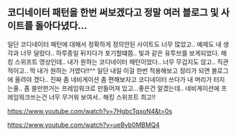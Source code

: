 ## 코디네이터 패턴을 한번 써보겠다고 정말 여러 블로그 및 사이트를 돌아다녔다...

일단 코디네이터 패턴에 대해서 정확하게 정의안된 사이트도 너무 많았고.. 예제도 내 생각과 너무 달랐다.. 하루종일 뒤지다가 포기할떄쯤.. 빛과 같은 유투브를 보게되었다.
해킹 스위프트 영상인데.. 내가 원하는 코디네이터 패턴이었다.. 너무 무겁지도 않고.. 직관적이고.. 딱 내가 원하는 거였다!!^^
일단 내일 이걸 한번 적용해보고 정리가 되면 블로그에 올려야 겠다.. 진짜 좀 네비게이션 좀 편해보자고 코디네이터 쓰다가 내 머리가 터지는줄.. 좀 쓸만한거는 프레임워크로 만들어져 있고...좋은건 알겠는데.. 네비게이션에 프레임워크쓰는건
너무 무거워 보여서.. 해킹 스위프트 최고!!

https://www.youtube.com/watch?v=7HgbcTqxoN4&t=0s

https://www.youtube.com/watch?v=ueByb0MBMQ4
